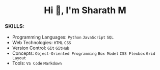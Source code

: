 <h1 align="center">Hi 👋, I'm Sharath M</h1>

<!--
- 🔭 I’m currently working on ...
- 🌱 I’m currently learning ...
- 👯 I’m looking to collaborate on ...
- 🤔 I’m looking for help with ...
- 💬 Ask me about ...
- 📫 How to reach me: ...
- 😄 Pronouns: ...
- ⚡ Fun fact: ...
-->

### SKILLS:

- Programming Languages: `Python` `JavaScript`  `SQL`
- Web Technologies: `HTML` `CSS`
- Version Control:  `Git` `GitHub`
- Concepts: `Object-Oriented Programming` `Box Model` `CSS Flexbox` `Grid Layout`
- Tools: `VS Code` `Markdown`

